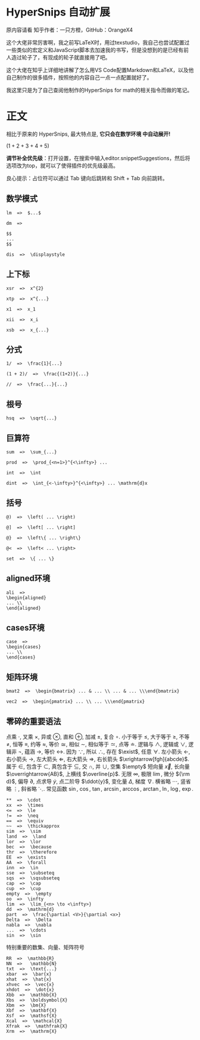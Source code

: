 # HyperSnips 自动扩展

原内容请看 知乎作者：一只方橙，GitHub：OrangeX4

这个大佬非常厉害啊，我之前写LaTeX时，用过texstudio，我自己也尝试配置过一些类似的宏定义和JavaScript脚本去加速我的书写，但是没想到的是已经有前人造过轮子了，有现成的轮子就直接用了吧。

这个大佬在知乎上详细地讲解了怎么用VS Code配置Markdown和LaTeX，以及他自己制作的很多插件，按照他的内容自己一点一点配置就好了。

我这里只是为了自己查阅他制作的HyperSnips for math的相关指令而做的笔记。

# 正文

相比于原来的 HyperSnips, 最大特点是, **它只会在数学环境 <!--$...$, $$...$$, \(...\) 和 \[...\]--> 中自动展开!**

$(1+2+3+4+5)$

**调节补全优先级**：打开设置，在搜索中输入editor.snippetSuggestions，然后将选项改为top，就可以了使得插件的优先级最高。

良心提示：占位符可以通过 Tab 键向后跳转和 Shift + Tab 向前跳转。
## 数学模式
```
lm  =>  $...$

dm  =>

$$
...
$$

dis  =>  \displaystyle
```
## 上下标
```
xsr  =>  x^{2}

xtp  =>  x^{...}

x1  =>  x_1

xii  =>  x_i

xsb  =>  x_{...}
```
## 分式
```
1/  =>  \frac{1}{...}

(1 + 2)/  =>  \frac{(1+2)}{...}

//  =>  \frac{...}{...}
```
## 根号
```
hsq  =>  \sqrt{...}
```
## 巨算符
```
sum  =>  \sum_{...}

prod  =>  \prod_{<n=1>}^{<\infty>} ...

int  =>  \int

dint  =>  \int_{<-\infty>}^{<\infty>} ... \mathrm{d}x
```
## 括号
```
@)  =>  \left( ... \right)

@]  =>  \left[ ... \right]

@}  =>  \left\{ ... \right\}

@<  =>  \left< ... \right>

set  =>  \{ ... \}
```
## aligned环境
```
ali  =>
\begin{aligned}
... \\
\end{aligned}
```
<!--
如果安装了 Better Markdown & Latex Shortcuts 插件，按下 Shift + Ctrl + Alt + C 可以将行公式转为 aligned 环境。
-->
## cases环境
```
case  =>
\begin{cases}
... \\
\end{cases}
```

## 矩阵环境
```
bmat2  =>  \begin{bmatrix} ... & ... \\ ... & ... \\\end{bmatrix}

vec2  =>  \begin{pmatrix} ... \\ ... \\\end{pmatrix}
```
## 零碎的重要语法
点乘 $\cdot$, 叉乘 $\times$, 异或 $\otimes$, 直和 $\oplus$, 加减 $\pm$, 复合 $\circ$.
小于等于 $\leq$, 大于等于 $\geq$, 不等 $\neq$, 恒等 $\equiv$, 约等 $\approx$, 等价 $\cong$, 相似 $\sim$, 相似等于 $\simeq$, 点等 $\doteq$.
逻辑与 $\land$, 逻辑或 $\lor$, 逻辑非 $\lnot$, 蕴涵 $\to$, 等价 $\leftrightarrow$.
因为 $\because$, 所以 $\therefore$, 存在 $\exist$, 任意 $\forall$.
左小箭头 $\leftarrow$, 右小箭头 $\rightarrow$, 左大箭头 $\Leftarrow$, 右大箭头 $\Rightarrow$, 右长箭头 $\xrightarrow[fgh]{abcde}$.
属于 $\in$, 包含于 $\subset$, 真包含于 $\subseteq$, 交 $\cap$, 并 $\cup$, 空集 $\empty$
短向量 $\vec{x}$, 长向量 $\overrightarrow{AB}$, 上横线 $\overline{p}$.
无限 $\infty$, 极限 $\lim$, 微分 ${\rm d}$, 偏导 $\partial$, 点求导 $\dot{y}$, 点二阶导 $\ddot{y}$, 变化量 $\Delta$, 梯度 $\nabla$.
横省略 $\cdots$, 竖省略 $\vdots$, 斜省略 $\ddots$.
常见函数 $\sin$, $\cos$, $\tan$, $\arcsin$, $\arccos$, $\arctan$, $\ln$, $\log$, $\exp$.

```
**  =>  \cdot
xx  =>  \times
<=  =>  \le     
!=  =>  \neq
==  =>  \equiv
~~  =>  \thickapprox
sim  =>  \sim
land  =>  \land
lor  =>  \lor       
bec  =>  \because
thr  =>  \therefore
EE  =>  \exists
AA  =>  \forall
inn  =>  \in
sse  =>  \subseteq
sqs  =>  \sqsubseteq
cap  =>  \cap
cup  =>  \cup
empty  =>  \empty
oo  =>  \infty
lim  =>  \lim_{<n> \to <\infty>}
dd  =>  \mathrm{d}
part  =>  \frac{\partial <V>}{\partial <x>}
Delta  =>  \Delta
nabla  =>  \nabla
...  =>  \cdots
sin  =>  \sin
```

特别重要的数集、向量、矩阵符号
```
RR  =>  \mathbb{R}
NN  =>   \mathbb{N}
txt  =>  \text{...}
xbar  =>  \bar{x}
xhat  =>  \hat{x}
xhvec  =>  \vec{x}
xhdot  =>  \dot{x}
Xbb  =>  \mathbb{X}
Xbs  =>  \boldsymbol{X}
Xbm  =>  \bm{X}
Xbf  =>  \mathbf{X}
Xsf  =>  \mathsf{X}
Xcal  =>  \mathcal{X}
Xfrak  =>  \mathfrak{X}
Xrm  =>  \mathrm{X}
```